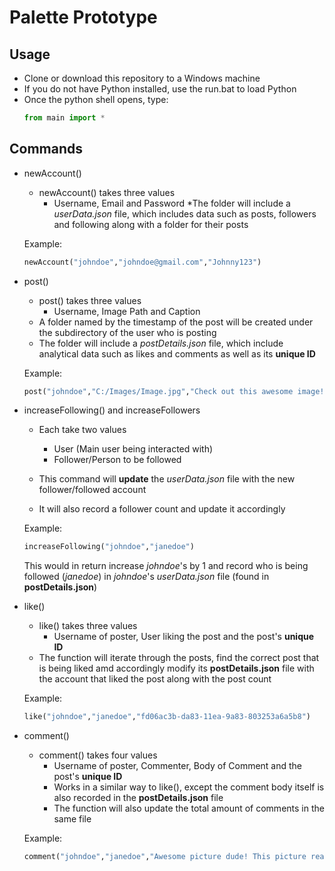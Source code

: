 # Palette Prototype 
## Usage
* Clone or download this repository to a Windows machine
* If you do not have Python installed, use the run.bat to load Python
* Once the python shell opens, type:
  ```python
  from main import *
  ```
## Commands
* newAccount()
  * newAccount() takes three values
    * Username, Email and Password
  *The folder will include a *userData.json* file, which includes data such as posts, followers and following along with a folder for their posts
  
  Example:
  ```python
  newAccount("johndoe","johndoe@gmail.com","Johnny123")
  ```
* post()
  * post() takes three values
    * Username, Image Path and Caption
  * A folder named by the timestamp of the post will be created under the subdirectory of the user who is posting
  * The folder will include a *postDetails.json* file, which include analytical data such as likes and comments as well as its **unique ID**
  
  Example:
  ```python
  post("johndoe","C:/Images/Image.jpg","Check out this awesome image!!!! #Epic")
  ```
* increaseFollowing() and increaseFollowers
  * Each take two values
    * User (Main user being interacted with)
    * Follower/Person to be followed
    
  * This command will **update** the *userData.json* file with the new follower/followed account 
  * It will also record a follower count and update it accordingly
  
  Example:
  ```python
  increaseFollowing("johndoe","janedoe")
  ```
  This would in return increase *johndoe*'s by 1 and record who is being followed (*janedoe*) in *johndoe*'s *userData.json* file (found in **postDetails.json**)
  
* like()
  * like() takes three values
    * Username of poster, User liking the post and the post's **unique ID**
  * The function will iterate through the posts, find the correct post that is being liked amd accordingly modify its **postDetails.json** 
  file with the account that liked the post along with the post count
  
  Example:
  ```python
  like("johndoe","janedoe","fd06ac3b-da83-11ea-9a83-803253a6a5b8")
  ```
* comment()
  * comment() takes four values
    * Username of poster, Commenter, Body of Comment and the post's **unique ID** 
    * Works in a similar way to like(), except the comment body itself is also recorded in the **postDetails.json** file
    * The function will also update the total amount of comments in the same file
    
  Example:
  ```python
  comment("johndoe","janedoe","Awesome picture dude! This picture really relaxes me! Is it gonna go on sale one day?", "fd06ac3b-da83-11ea-9a83-803253a6a5b8")
  ```
